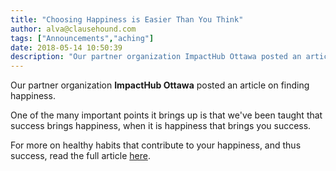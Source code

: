 ```yaml
---
title: "Choosing Happiness is Easier Than You Think"
author: alva@clausehound.com
tags: ["Announcements","aching"]
date: 2018-05-14 10:50:39
description: "Our partner organization ImpactHub Ottawa posted an article on finding happiness."
---
```




Our partner organization **ImpactHub Ottawa** posted an article on finding happiness.

One of the many important points it brings up is that we've been taught that success brings happiness, when it is happiness that brings you success.

For more on healthy habits that contribute to your happiness, and thus success, read the full article [here](https://ottawa.impacthub.net/2018/05/11/choosing-happiness-is-easier-than-you-think/).
